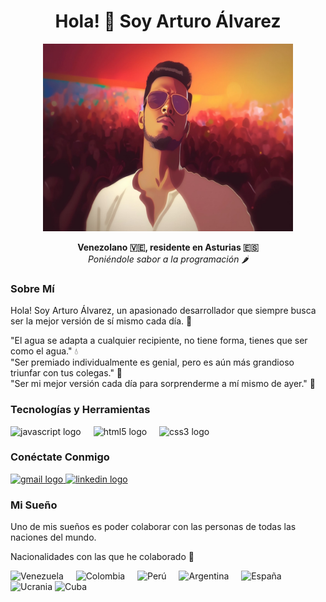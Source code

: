 <h1 align="center">Hola! 👋 Soy Arturo Álvarez</h1>

<div align="center">
  <img src="https://github.com/ArturoAlvarezY/overviewPhoto/raw/main/FotoGitHub.jpeg" alt="Foto de Arturo Álvarez" height="300" width="400" />
</div>

<p align="center">
  <strong>Venezolano 🇻🇪, residente en Asturias 🇪🇸</strong><br>
  <em>Poniéndole sabor a la programación 🌶️</em>
</p>

### Sobre Mí

Hola! Soy Arturo Álvarez, un apasionado desarrollador que siempre busca ser la mejor versión de sí mismo cada día. 🌟

"El agua se adapta a cualquier recipiente, no tiene forma, tienes que ser como el agua." 💧 <br>
"Ser premiado individualmente es genial, pero es aún más grandioso triunfar con tus colegas." 🤝 <br>
"Ser mi mejor versión cada día para sorprenderme a mí mismo de ayer." 💪

### Tecnologías y Herramientas

<div align="left">
  <img src="https://cdn.jsdelivr.net/gh/devicons/devicon/icons/javascript/javascript-original.svg" height="30" alt="javascript logo" />
  <img width="12" />
  <img src="https://cdn.jsdelivr.net/gh/devicons/devicon/icons/html5/html5-original.svg" height="30" alt="html5 logo" />
  <img width="12" />
  <img src="https://cdn.jsdelivr.net/gh/devicons/devicon/icons/css3/css3-original.svg" height="30" alt="css3 logo" />
  <img width="12" />
</div>

### Conéctate Conmigo
<a href="mailto:arturoavilamarketing@gmail.com" target="_blank">
  <img src="https://img.shields.io/static/v1?message=Gmail&logo=gmail&label=&color=D14836&logoColor=white&labelColor=&style=for-the-badge" height="35" alt="gmail logo" />
</a>
<a href="https://www.linkedin.com/in/tu-usuario" target="_blank">
  <img src="https://img.shields.io/static/v1?message=LinkedIn&logo=linkedin&label=&color=0077B5&logoColor=white&labelColor=&style=for-the-badge" height="35" alt="linkedin logo" />
</a>

### Mi Sueño

Uno de mis sueños es poder colaborar con las personas de todas las naciones del mundo.

Nacionalidades con las que he colaborado 🤩

<div align="left">
  <img src="https://upload.wikimedia.org/wikipedia/commons/0/06/Flag_of_Venezuela.svg" height="30" alt="Venezuela" />
  <img width="12" />
  <img src="https://upload.wikimedia.org/wikipedia/commons/2/21/Flag_of_Colombia.svg" height="30" alt="Colombia" />
  <img width="12" />
  <img src="https://upload.wikimedia.org/wikipedia/commons/c/cf/Flag_of_Peru.svg" height="30" alt="Perú" />
  <img width="12" />
  <img src="https://upload.wikimedia.org/wikipedia/commons/1/1a/Flag_of_Argentina.svg" height="30" alt="Argentina" />
  <img width="12" />
  <img src="https://upload.wikimedia.org/wikipedia/commons/9/9a/Flag_of_Spain.svg" height="30" alt="España" />
  <img width="12" />
  <img src="https://upload.wikimedia.org/wikipedia/commons/4/49/Flag_of_Ukraine.svg" height="30" alt="Ucrania" />
  <img src="https://upload.wikimedia.org/wikipedia/commons/b/bd/Flag_of_Cuba.svg" height="30" alt="Cuba" />
</div>
